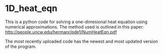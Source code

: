 # 1D_heat_eqn
This is a python code for solving a one-dimesional heat equation using numerical approximations.
The method used is outlined in this paper: http://people.uncw.edu/hermanr/pde1/NumHeatEqn.pdf

The most recently uploaded code has the newest and most updated version of the program.
